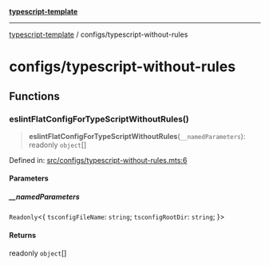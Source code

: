 [**typescript-template**](../README.md)

---

[typescript-template](../README.md) / configs/typescript-without-rules

# configs/typescript-without-rules

## Functions

### eslintFlatConfigForTypeScriptWithoutRules()

> **eslintFlatConfigForTypeScriptWithoutRules**(`__namedParameters`): readonly `object`[]

Defined in: [src/configs/typescript-without-rules.mts:6](https://github.com/noshiro-pf/eslint-config-typed/blob/main/src/configs/typescript-without-rules.mts#L6)

#### Parameters

##### \_\_namedParameters

`Readonly`\<\{ `tsconfigFileName`: `string`; `tsconfigRootDir`: `string`; \}\>

#### Returns

readonly `object`[]
